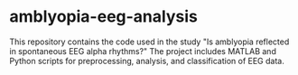 # amblyopia-eeg-analysis
This repository contains the code used in the study "Is amblyopia reflected in spontaneous EEG alpha rhythms?" The project includes MATLAB and Python scripts for preprocessing, analysis, and classification of EEG data.

